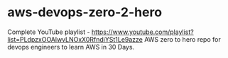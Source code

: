 # aws-devops-zero-2-hero
Complete YouTube playlist - https://www.youtube.com/playlist?list=PLdpzxOOAlwvLNOxX0RfndiYSt1Le9azze  AWS zero to hero repo for devops engineers to learn AWS in 30 Days. 
